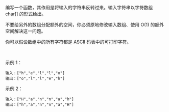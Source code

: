 编写一个函数，其作用是将输入的字符串反转过来。输入字符串以字符数组 char[] 的形式给出。

不要给另外的数组分配额外的空间，你必须原地修改输入数组、使用 O(1) 的额外空间解决这一问题。

你可以假设数组中的所有字符都是 ASCII 码表中的可打印字符。

 

示例 1：

````
输入：["h","e","l","l","o"]
输出：["o","l","l","e","h"]
````

示例 2：

````
输入：["H","a","n","n","a","h"]
输出：["h","a","n","n","a","H"]
````